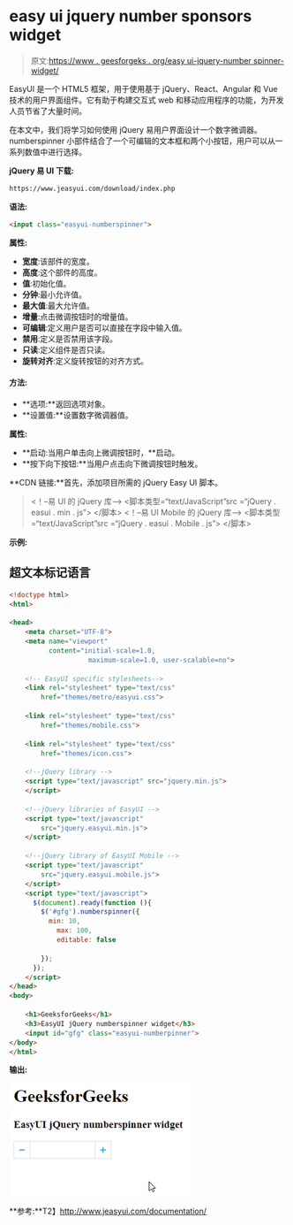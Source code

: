 # easy ui jquery number sponsors widget

> 原文:[https://www . geesforgeks . org/easy ui-jquery-number spinner-widget/](https://www.geeksforgeeks.org/easyui-jquery-numberspinner-widget/)

EasyUI 是一个 HTML5 框架，用于使用基于 jQuery、React、Angular 和 Vue 技术的用户界面组件。它有助于构建交互式 web 和移动应用程序的功能，为开发人员节省了大量时间。

在本文中，我们将学习如何使用 jQuery 易用户界面设计一个数字微调器。numberspinner 小部件结合了一个可编辑的文本框和两个小按钮，用户可以从一系列数值中进行选择。

**jQuery 易 UI 下载:**

```html
https://www.jeasyui.com/download/index.php
```

**语法:**

```html
<input class="easyui-numberspinner">
```

**属性:**

*   **宽度**:该部件的宽度。
*   **高度**:这个部件的高度。
*   **值**:初始化值。
*   **分钟**:最小允许值。
*   **最大值**:最大允许值。
*   **增量**:点击微调按钮时的增量值。
*   **可编辑**:定义用户是否可以直接在字段中输入值。
*   **禁用**:定义是否禁用该字段。
*   **只读**:定义组件是否只读。
*   **旋转对齐**:定义旋转按钮的对齐方式。

#### 方法:

*   **选项:**返回选项对象。
*   **设置值:**设置数字微调器值。

**属性:**

*   **启动:当用户单击向上微调按钮时，**启动。
*   **按下向下按钮:**当用户点击向下微调按钮时触发。

**CDN 链接:**首先，添加项目所需的 jQuery Easy UI 脚本。

> <！–易 UI 的 jQuery 库–>
> <脚本类型=“text/JavaScript”src =“jQuery . easui . min . js”>
> </脚本> <！–易 UI Mobile 的 jQuery 库–>
> <脚本类型=“text/JavaScript”src =“jQuery . easui . Mobile . js”>
> </脚本>

**示例:**

## 超文本标记语言

```html
<!doctype html> 
<html> 

<head> 
    <meta charset="UTF-8"> 
    <meta name="viewport" 
          content="initial-scale=1.0, 
                    maximum-scale=1.0, user-scalable=no"> 

    <!-- EasyUI specific stylesheets-->
    <link rel="stylesheet" type="text/css"
        href="themes/metro/easyui.css"> 

    <link rel="stylesheet" type="text/css"
        href="themes/mobile.css"> 

    <link rel="stylesheet" type="text/css"
        href="themes/icon.css"> 

    <!--jQuery library -->
    <script type="text/javascript" src="jquery.min.js"> 
    </script> 

    <!--jQuery libraries of EasyUI -->
    <script type="text/javascript"
        src="jquery.easyui.min.js"> 
    </script> 

    <!--jQuery library of EasyUI Mobile -->
    <script type="text/javascript"
        src="jquery.easyui.mobile.js"> 
    </script> 
    <script type="text/javascript"> 
      $(document).ready(function (){ 
        $('#gfg').numberspinner({ 
          min: 10,
            max: 100,
            editable: false

        }); 
      }); 
    </script> 
</head> 
<body>

    <h1>GeeksforGeeks</h1>
    <h3>EasyUI jQuery numberspinner widget</h3>
    <input id="gfg" class="easyui-numberpinner">
</body>
</html>
```

**输出:**

![](img/df5ae6a42c6902efbd6613d9db646dd4.png)

**参考:**T2】http://www.jeasyui.com/documentation/